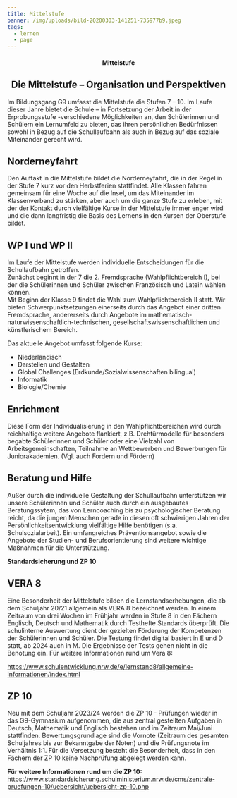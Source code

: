 ```yaml
---
title: Mittelstufe
banner: /img/uploads/bild-20200303-141251-735977b9.jpeg
tags:
  - lernen
  - page
---
```

<center><div class="title"><h4>Mittelstufe</h4><h2>Die Mittelstufe – Organisation und Perspektiven </h2></div></center>

Im Bildungsgang G9 umfasst die Mittelstufe die Stufen 7 – 10. Im Laufe dieser Jahre bietet die Schule – in Fortsetzung der Arbeit in der Erprobungsstufe -verschiedene Möglichkeiten an, den Schülerinnen und Schülern ein Lernumfeld zu bieten, das ihren persönlichen Bedürfnissen sowohl in Bezug auf die Schullaufbahn als auch in Bezug auf das soziale Miteinander gerecht wird. 

## Norderneyfahrt

Den Auftakt in die Mittelstufe bildet die Norderneyfahrt, die in der Regel in der Stufe 7 kurz vor den Herbstferien stattfindet. Alle Klassen fahren gemeinsam für eine Woche auf die Insel, um das Miteinander im Klassenverband zu stärken, aber auch um die ganze Stufe zu erleben, mit der der Kontakt durch vielfältige Kurse in der Mittelstufe immer enger wird und die dann langfristig die Basis des Lernens in den Kursen der Oberstufe bildet. 

## WP I und WP II

Im Laufe der Mittelstufe werden individuelle Entscheidungen für die Schullaufbahn getroffen. \
Zunächst beginnt in der 7 die 2. Fremdsprache (Wahlpflichtbereich I), bei der die Schülerinnen und Schüler zwischen Französisch und Latein wählen können. \
Mit Beginn der Klasse 9 findet die Wahl zum Wahlpflichtbereich II statt. Wir bieten Schwerpunktsetzungen einerseits durch das Angebot einer dritten Fremdsprache, andererseits durch Angebote im mathematisch-naturwissenschaftlich-technischen, gesellschaftswissenschaftlichen und künstlerischem Bereich. 

Das aktuelle Angebot umfasst folgende Kurse: 

* Niederländisch 
* Darstellen und Gestalten 
* Global Challenges (Erdkunde/Sozialwissenschaften bilingual) 
* Informatik 
* Biologie/Chemie 

## Enrichment

Diese Form der Individualisierung in den Wahlpflichtbereichen wird durch reichhaltige weitere Angebote flankiert, z.B. Drehtürmodelle für besonders begabte Schülerinnen und Schüler oder eine Vielzahl von Arbeitsgemeinschaften, Teilnahme an Wettbewerben und Bewerbungen für Juniorakademien. (Vgl. auch Fordern und Fördern) 

## Beratung und Hilfe

Außer durch die individuelle Gestaltung der Schullaufbahn unterstützen wir unsere Schülerinnen und Schüler auch durch ein ausgebautes Beratungssytem, das von Lerncoaching bis zu psychologischer Beratung reicht, da die jungen Menschen gerade in diesen oft schwierigen Jahren der Persönlichkeitsentwicklung vielfältige Hilfe benötigen (s.a. Schulsozialarbeit). Ein umfangreiches Präventionsangebot sowie die Angebote der Studien- und Berufsorientierung sind weitere wichtige Maßnahmen für die Unterstützung. 

**Standardsicherung und ZP 10** 

## VERA 8

Eine Besonderheit der Mittelstufe bilden die Lernstandserhebungen, die ab dem Schuljahr 20/21 allgemein als VERA 8 bezeichnet werden. In einem Zeitraum von drei Wochen im Frühjahr werden in Stufe 8 in den Fächern Englisch, Deutsch und Mathematik durch Testhefte Standards überprüft. Die schulinterne Auswertung dient der gezielten Förderung der Kompetenzen der Schülerinnen und Schüler. Die Testung findet digital basiert in E und D statt, ab 2024 auch in M. Die Ergebnisse der Tests gehen nicht in die Benotung ein. Für weitere Informationen rund um Vera 8: 

<https://www.schulentwicklung.nrw.de/e/lernstand8/allgemeine-informationen/index.html> 

## ZP 10

Neu mit dem Schuljahr 2023/24 werden die ZP 10 - Prüfungen wieder in das G9-Gymnasium aufgenommen, die aus zentral gestellten Aufgaben in Deutsch, Mathematik und Englisch bestehen und im Zeitraum Mai/Juni stattfinden. Bewertungsgrundlage sind die Vornote (Zeitraum des gesamten Schuljahres bis zur Bekanntgabe der Noten) und die Prüfungsnote im Verhältnis 1:1. Für die Versetzung besteht die Besonderheit, dass in den Fächern der ZP 10 keine Nachprüfung abgelegt werden kann. 

**Für weitere Informationen rund um die ZP 10:**[\
https://www.standardsicherung.schulministerium.nrw.de/cms/zentrale-pruefungen-10/uebersicht/uebersicht-zp-10.php ](https://www.standardsicherung.schulministerium.nrw.de/cms/zentrale-pruefungen-10/uebersicht/uebersicht-zp-10.php)
